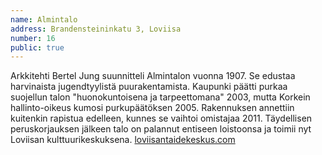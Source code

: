 ```yaml
---
name: Almintalo
address: Brandensteininkatu 3, Loviisa
number: 16
public: true
---
```

Arkkitehti Bertel Jung suunnitteli Almintalon vuonna 1907. Se edustaa harvinaista jugendtyylistä puurakentamista. Kaupunki päätti purkaa suojellun talon "huonokuntoisena ja tarpeettomana" 2003, mutta Korkein hallinto-oikeus kumosi purkupäätöksen 2005. Rakennuksen annettiin kuitenkin rapistua edelleen, kunnes se vaihtoi omistajaa 2011. Täydellisen peruskorjauksen jälkeen talo on palannut entiseen loistoonsa ja toimii nyt Loviisan kulttuurikeskuksena. [loviisantaidekeskus.com](http://loviisantaidekeskus.com)
